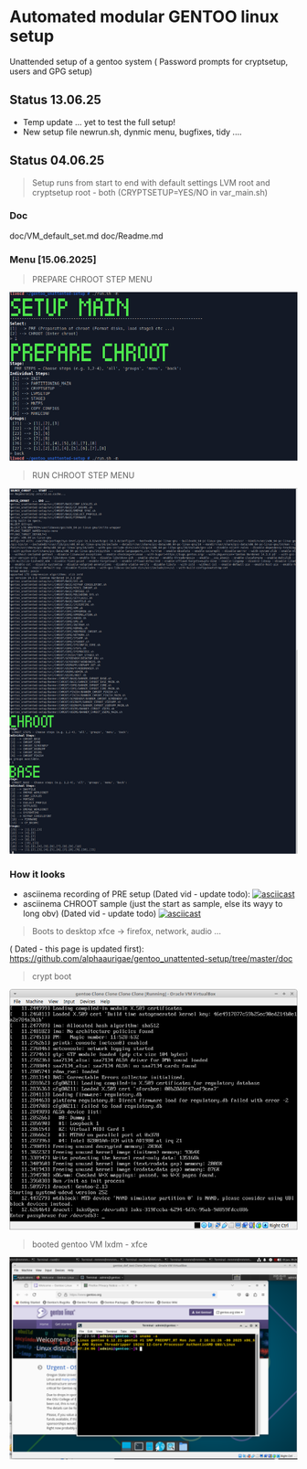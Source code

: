 # Automated modular GENTOO linux setup

Unattended setup of a gentoo system ( Password prompts for cryptsetup, users and GPG setup)

## Status 13.06.25

- Temp update ... yet to test the full setup!
- New setup file newrun.sh, dynmic menu, bugfixes, tidy .... 

## Status 04.06.25

> Setup runs from start to end with default settings LVM root and cryptsetup root - both (CRYPTSETUP=YES/NO in var_main.sh)


### Doc
doc/VM_default_set.md
doc/Readme.md

### Menu [15.06.2025]
> <p>PREPARE CHROOT STEP MENU</p>
![<p>booted...</p> ](img/screenshots/console_menu/Screenshot_2025-06-15_05-15-14.png)
> <p>RUN CHROOT STEP MENU</p>
![<p>booted...</p> ](img/screenshots/console_menu/Screenshot_2025-06-15_05-16-08.png)


### How it looks 
- asciinema recording of PRE setup (Dated vid - update todo):
[![asciicast](https://asciinema.org/a/7eTtVfn7QJHLsYqGEV1iyfz1j.svg)](https://asciinema.org/a/7eTtVfn7QJHLsYqGEV1iyfz1j)
- asciinema CHROOT sample (just the start as sample, else its wayy to long obv) (Dated vid - update todo)
[![asciicast](https://asciinema.org/a/18Y74Ya26UMi1SjLO3OeXRUT6.svg)](https://asciinema.org/a/18Y74Ya26UMi1SjLO3OeXRUT6)
> Boots to desktop xfce -> firefox, network, audio ...


( Dated - this page is updated first): https://github.com/alphaaurigae/gentoo_unattented-setup/tree/master/doc
> <p>crypt boot</p>
![<p>booted...</p> ](img/screenshots/virtual_machine/virtualbox/Screenshot_2023-06-09_14-38-39.png)
> <p>booted gentoo VM lxdm - xfce</p>
![<p>booted...</p> ](img/screenshots/virtual_machine/virtualbox/Screenshot_2025-06-03_09-25-38.png)

